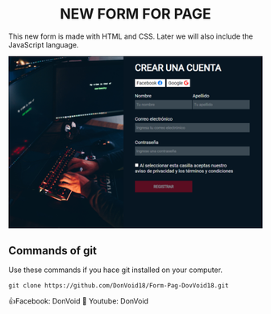 <h1 style="text-align:center">NEW FORM FOR PAGE</h1>
<p>This new form is made with HTML and CSS. Later we will also include the JavaScript language.</p>
<img src="image/Formulario-Web-DonVoid.png" alt="My cool logo"/>
<h2>Commands of git</h2>
<p>Use these commands if you hace git installed on your computer.</p>

```
git clone https://github.com/DonVoid18/Form-Pag-DovVoid18.git
```

<a> &#128077;Facebook: DonVoid</a>
<a> &#128276; Youtube: DonVoid</a>